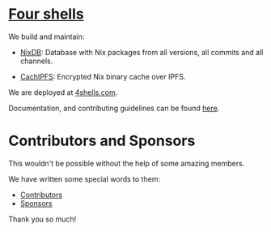 # [Four shells](https://4shells.com)

We build and maintain:

- [NixDB](https://4shells.com/nixdb):
  Database with Nix packages from all versions, all commits and all channels.

- [CachIPFS](https://4shells.com/cachipfs):
  Encrypted Nix binary cache over IPFS.

We are deployed at [4shells.com](https://4shells.com).

Documentation, and contributing guidelines can be found [here](https://4shells.com/docs).

# Contributors and Sponsors

This wouldn't be possible without the help of some amazing members.

We have written some special words to them:

- [Contributors](https://4shells.com/docs#contributors)
- [Sponsors](https://4shells.com/docs#sponsors)

Thank you so much!
